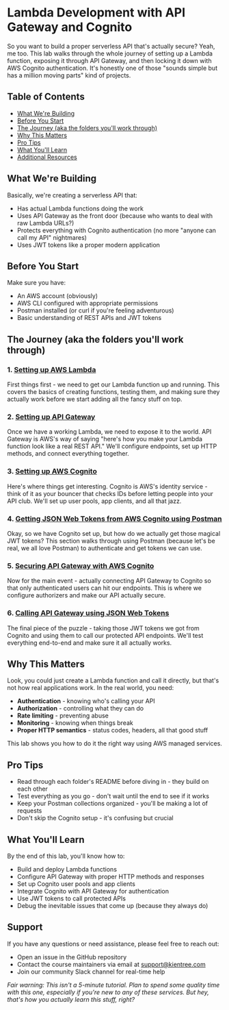 # Lambda Development with API Gateway and Cognito

So you want to build a proper serverless API that's actually secure? Yeah, me too. This lab walks through the whole journey of setting up a Lambda function, exposing it through API Gateway, and then locking it down with AWS Cognito authentication. It's honestly one of those "sounds simple but has a million moving parts" kind of projects.

## Table of Contents

- [What We're Building](#what-were-building)
- [Before You Start](#before-you-start)
- [The Journey (aka the folders you'll work through)](#the-journey-aka-the-folders-youll-work-through)
- [Why This Matters](#why-this-matters)
- [Pro Tips](#pro-tips)
- [What You'll Learn](#what-youll-learn)
- [Additional Resources](#additional-resources)

## What We're Building

Basically, we're creating a serverless API that:
- Has actual Lambda functions doing the work
- Uses API Gateway as the front door (because who wants to deal with raw Lambda URLs?)
- Protects everything with Cognito authentication (no more "anyone can call my API" nightmares)
- Uses JWT tokens like a proper modern application

## Before You Start

Make sure you have:
- An AWS account (obviously)
- AWS CLI configured with appropriate permissions
- Postman installed (or curl if you're feeling adventurous)
- Basic understanding of REST APIs and JWT tokens

## The Journey (aka the folders you'll work through)

### 1. [Setting up AWS Lambda](./01-setting-up-aws-lambda/README.md)

First things first - we need to get our Lambda function up and running. This covers the basics of creating functions, testing them, and making sure they actually work before we start adding all the fancy stuff on top.

### 2. [Setting up API Gateway](./02-setting-up-api-gateway/README.md)

Once we have a working Lambda, we need to expose it to the world. API Gateway is AWS's way of saying "here's how you make your Lambda function look like a real REST API." We'll configure endpoints, set up HTTP methods, and connect everything together.

### 3. [Setting up AWS Cognito](./03-setting-up-aws-cognito/README.md)

Here's where things get interesting. Cognito is AWS's identity service - think of it as your bouncer that checks IDs before letting people into your API club. We'll set up user pools, app clients, and all that jazz.

### 4. [Getting JSON Web Tokens from AWS Cognito using Postman](./04-getting-json-web-tokens-from-aws-cognito-using-postman/README.md)

Okay, so we have Cognito set up, but how do we actually get those magical JWT tokens? This section walks through using Postman (because let's be real, we all love Postman) to authenticate and get tokens we can use.

### 5. [Securing API Gateway with AWS Cognito](./05-securing-api-gateway-with-aws-cognito/README.md)

Now for the main event - actually connecting API Gateway to Cognito so that only authenticated users can hit our endpoints. This is where we configure authorizers and make our API actually secure.

### 6. [Calling API Gateway using JSON Web Tokens](./06-calling-api-gateway-using-json-web-tokens/README.md)

The final piece of the puzzle - taking those JWT tokens we got from Cognito and using them to call our protected API endpoints. We'll test everything end-to-end and make sure it all actually works.

## Why This Matters

Look, you could just create a Lambda function and call it directly, but that's not how real applications work. In the real world, you need:
- **Authentication** - knowing who's calling your API
- **Authorization** - controlling what they can do
- **Rate limiting** - preventing abuse
- **Monitoring** - knowing when things break
- **Proper HTTP semantics** - status codes, headers, all that good stuff

This lab shows you how to do it the right way using AWS managed services.

## Pro Tips

- Read through each folder's README before diving in - they build on each other
- Test everything as you go - don't wait until the end to see if it works
- Keep your Postman collections organized - you'll be making a lot of requests
- Don't skip the Cognito setup - it's confusing but crucial

## What You'll Learn

By the end of this lab, you'll know how to:
- Build and deploy Lambda functions
- Configure API Gateway with proper HTTP methods and responses
- Set up Cognito user pools and app clients
- Integrate Cognito with API Gateway for authentication
- Use JWT tokens to call protected APIs
- Debug the inevitable issues that come up (because they always do)

## Support

If you have any questions or need assistance, please feel free to reach out:
- Open an issue in the GitHub repository
- Contact the course maintainers via email at support@kientree.com
- Join our community Slack channel for real-time help

*Fair warning: This isn't a 5-minute tutorial. Plan to spend some quality time with this one, especially if you're new to any of these services. But hey, that's how you actually learn this stuff, right?*